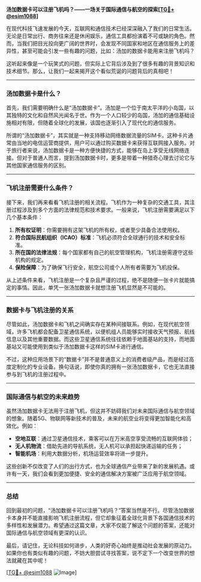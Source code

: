 **汤加数据卡可以注册飞机吗？——一场关于国际通信与航空的探索[[TG💪+ @esim1088](https://t.me/s/esim1088)]**

在现代科技飞速发展的今天，互联网和通信技术已经深深融入了我们的日常生活。无论是日常出行、商务往来还是休闲娱乐，通信工具都扮演着不可或缺的角色。然而，当我们把目光投向更广阔的世界时，会发现不同国家和地区在通信服务上的差异性，甚至可能会引发一些有趣的问题，比如：汤加的数据卡能用来注册飞机吗？

这听起来像是一个玩笑式的问题，但实际上它背后涉及到了很多有趣的背景知识和技术细节。那么，让我们一起来揭开这个看似荒诞的问题背后的真相吧！

---

### 汤加数据卡是什么？

首先，我们需要明确什么是“汤加数据卡”。汤加是一个位于南太平洋的小岛国，以其独特的文化和自然风光闻名于世。作为一个人口较少的岛国，汤加的通信基础设施相对有限，但随着全球化的发展，该国也逐渐引入了现代化的通信服务。

所谓的“汤加数据卡”，其实就是一种支持移动网络数据流量的SIM卡。这种卡片通常由当地的电信运营商提供，用户可以通过购买数据卡来获得互联网接入服务。对于旅行者来说，汤加数据卡是一种方便快捷的方式，能够在岛上享受无线网络连接。但对于普通人而言，提到汤加数据卡时，更多是带着一种猎奇心理去讨论它与其他国家通信服务的区别。

---

### 飞机注册需要什么条件？

接下来，我们再来看看飞机注册的相关流程。飞机作为一种复杂的交通工具，其注册过程涉及到多个方面的法律规范和技术要求。一般来说，飞机注册需要满足以下几个基本条件：

1. **所有权证明**：你需要拥有这架飞机的所有权，或者至少具备合法使用权。
2. **符合国际民航组织（ICAO）标准**：飞机必须符合全球通行的技术和安全标准。
3. **所在国的法律法规**：每个国家都有自己的航空管理机构，飞机注册需遵守这些机构的规定。
4. **保险保障**：为了确保飞行安全，航空公司或个人所有者需要为飞机投保。

从上述条件来看，飞机注册是一个复杂且严谨的过程，绝不是随便一张卡片就能搞定的事情。因此，单凭一张汤加数据卡就想注册飞机显然是不可能的。

---

### 数据卡与飞机注册的关系

尽管如此，汤加数据卡和飞机之间确实存在某种间接联系。例如，在现代航空领域，许多飞机都会配备卫星通信系统，以便机组人员能够实时接收天气预报、航线信息以及其他重要数据。而这些卫星通信系统往往依赖于地面基站的支持，而地面基站又可能使用到类似于汤加数据卡这样的SIM卡进行通信。

不过，这种应用场景下的“数据卡”并不是普通意义上的消费者级产品，而是经过高度定制化的专业设备。换句话说，即使你真的拥有一张汤加数据卡，它也无法直接参与到飞机的注册过程中。

---

### 国际通信与航空的未来趋势

虽然汤加数据卡无法用于注册飞机，但这并不妨碍我们对未来国际通信与航空领域的想象。随着5G、物联网等新技术的普及，未来的航空业将变得更加智能化和高效化。例如：

- **空地互联**：通过卫星通信技术，乘客可以在万米高空享受流畅的互联网体验；
- **无人机物流**：借助先进的导航系统，无人机可以承担起快递运输的任务；
- **智能机场**：利用大数据分析，机场运营效率将进一步提升。

这些创新不仅改变了人们的出行方式，也为全球通信产业带来了新的发展机遇。或许有一天，我们会看到更加便捷、安全的通信解决方案被广泛应用于航空领域。

---

### 总结

回到最初的问题，“汤加数据卡可以注册飞机吗？”答案当然是不行。尽管汤加数据卡本身并不能直接影响飞机注册流程，但它却象征着全球化背景下各国通信技术的多样性和发展潜力。希望通过这篇文章，大家不仅能了解这个问题的答案，还能对国际通信与航空领域有更深的认识。

最后，请记住，无论科技如何进步，人类的好奇心始终是推动社会发展的原动力。如果你也有类似有趣的问题，不妨大胆尝试寻找答案，说不定下一个改变世界的想法就藏在其中呢！

[[TG💪+ @esim1088](https://t.me/s/esim1088) ![Image](https://i.postimg.cc/4NQfJmqS/Snipaste-2025-05-13-00-14-12.png)]